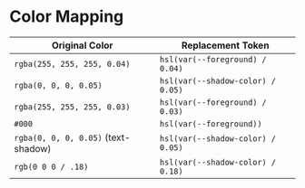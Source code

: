 # Color Mapping

| Original Color | Replacement Token |
| --- | --- |
| `rgba(255, 255, 255, 0.04)` | `hsl(var(--foreground) / 0.04)` |
| `rgba(0, 0, 0, 0.05)` | `hsl(var(--shadow-color) / 0.05)` |
| `rgba(255, 255, 255, 0.03)` | `hsl(var(--foreground) / 0.03)` |
| `#000` | `hsl(var(--foreground))` |
| `rgba(0, 0, 0, 0.05)` (text-shadow) | `hsl(var(--shadow-color) / 0.05)` |
| `rgb(0 0 0 / .18)` | `hsl(var(--shadow-color) / 0.18)` |
